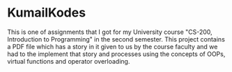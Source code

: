 # KumailKodes
This is one of assignments that I got for my University course "CS-200, Introduction to Programming" in the second semester. This project contains a PDF file which has a story in it given to us by the course faculty and we had to the implement that story and processes using the concepts of OOPs, virtual functions and operator overloading. 


